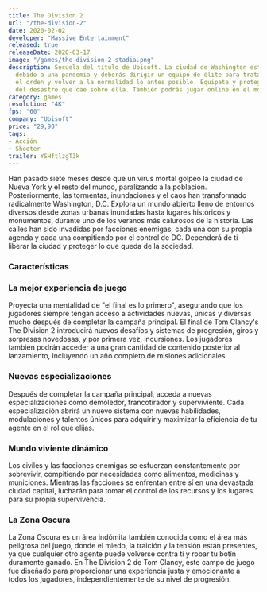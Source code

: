 ```yaml
---
title: The Division 2
url: "/the-division-2"
date: 2020-02-02
developer: "Massive Entertainment"
released: true
releaseDate: 2020-03-17
image: "/games/the-division-2-stadia.png"
description: Secuela del título de Ubisoft. La ciudad de Washington está destruida
  debido a una pandemia y deberás dirigir un equipo de élite para tratar de impartir
  el orden y volver a la normalidad lo antes posible. Equipate y protege la capital
  del desastre que cae sobre ella. También podrás jugar online en el modo PVP o cooperativo.
category: games
resolution: "4K"
fps: "60"
company: "Ubisoft"
price: "29,90"
tags:
- Acción
- Shooter
trailer: YSHftlzgT3k
---
```

Han pasado siete meses desde que un virus mortal golpeó la ciudad de Nueva York y el resto del mundo, paralizando a la población. Posteriormente, las tormentas, inundaciones y el caos han transformado radicalmente Washington, D.C. Explora un mundo abierto lleno de entornos diversos,desde zonas urbanas inundadas hasta lugares históricos y monumentos, durante uno de los veranos más calurosos de la historia. Las calles han sido invadidas por facciones enemigas, cada una con su propia agenda y cada una compitiendo por el control de DC. Dependerá de ti liberar la ciudad y proteger lo que queda de la sociedad.

### Características

### La mejor experiencia de juego

Proyecta una mentalidad de "el final es lo primero", asegurando que los jugadores siempre tengan acceso a actividades nuevas, únicas y diversas mucho después de completar la campaña principal. El final de Tom Clancy's The Division 2 introducirá nuevos desafíos y sistemas de progresión, giros y sorpresas novedosas, y por primera vez, incursiones. Los jugadores también podrán acceder a una gran cantidad de contenido posterior al lanzamiento, incluyendo un año completo de misiones adicionales.

### Nuevas especializaciones 

Después de completar la campaña principal, acceda a nuevas especializaciones como demoledor, francotirador y superviviente. Cada especialización abrirá un nuevo sistema con nuevas habilidades, modulaciones y talentos únicos para adquirir y maximizar la eficiencia de tu agente en el rol que elijas.

### Mundo viviente dinámico

Los civiles y las facciones enemigas se esfuerzan constantemente por sobrevivir, compitiendo por necesidades como alimentos, medicinas y municiones. Mientras las facciones se enfrentan entre sí en una devastada ciudad capital, lucharán para tomar el control de los recursos y los lugares para su propia supervivencia.

 ### La Zona Oscura

La Zona Oscura es un área indómita también conocida como el área más peligrosa del juego, donde el miedo, la traición y la tensión están presentes, ya que cualquier otro agente puede volverse contra ti y robar tu botín duramente ganado. En The Division 2 de Tom Clancy, este campo de juego fue diseñado para proporcionar una experiencia justa y emocionante a todos los jugadores, independientemente de su nivel de progresión.


